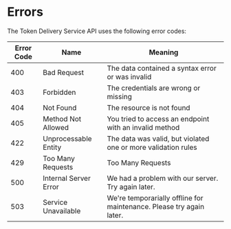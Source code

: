 # Errors


The Token Delivery Service API uses the following error codes:


Error Code | Name                  | Meaning
---------- | --------------------- | -------------------------------------------------
400        | Bad Request           | The data contained a syntax error or was invalid
403        | Forbidden             | The credentials are wrong or missing
404        | Not Found             | The resource is not found
405        | Method Not Allowed    | You tried to access an endpoint with an invalid method
422        | Unprocessable Entity  | The data was valid, but violated one or more validation rules
429        | Too Many Requests     | Too Many Requests
500        | Internal Server Error | We had a problem with our server. Try again later.
503        | Service Unavailable   | We're temporarially offline for maintenance. Please try again later.
